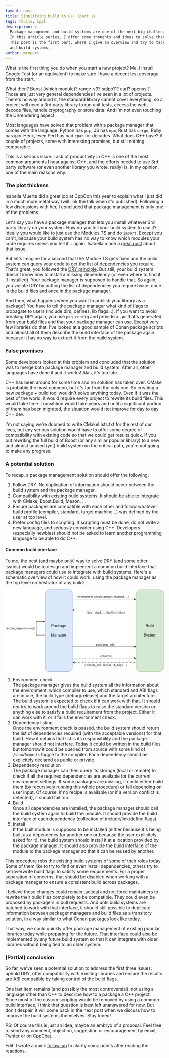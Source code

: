 ```yaml
---
layout: post
title: Simplifying build in C++ (part 1)
tags: [build, cpp]
description: >
  Package management and build systems are one of the next big challenges C++ is going to face.
  In this article series, I offer some thoughts and ideas to solve that.
  This post is the first part, where I give an overview and try to tackle the first issue: interaction between package managers
  and build systems.
author: mropert
---
```


What is the first thing you do when you start a new project? Me, I install Google Test (or an equivalent) to make sure I have
a decent test coverage from the start.

What then? Boost (which module)? range-v3? sqlpp11? curl? openssl? Those are just very general dependencies I've seen in a lot of projects.
There's no way around it, the standard library cannot cover everything, so a project will need a 3rd party library to run unit tests,
access the web, decode files, handle cryptography or store data. And I'm not even touching the UI/rendering aspect.

Most languages have solved that problem with a package manager that comes with the language. Python has `pip`, JS has `npm`,
Rust has `cargo`, Ruby has `gem`. Heck, even Perl has had `cpan` for decades. What does C++ have? A couple of projects,
some with interesting promises, but still nothing comparable.

This is a serious issue. Lack of productivity in C++ is one of the most common arguments I hear against C++, and the efforts needed
to use 3rd party software (or even another library you wrote, really) is, in my opinion, one of the main reasons why.

### The plot thickens

Isabella Muerte did a great job at CppCon this year to explain what I just did in a much more metal way
(will link the talk when it's published). Following a few discussions with her, I concluded that package management is only one
of the problems.

Let's say you have a package manager that lets you install whatever 3rd party library on your system. How do you tell your build
system to use it? Ideally you would like to just use the Modules TS and do `import`. Except you can't, because your build system has no
way to know which modules your code requires unless you tell it... again.
Isabella made a [great post](https://izzys.casa/posts/millennials-are-killing-the-modules-ts.html) about that issue.

But let's imagine for a second that the Module TS gets fixed and the build system can query your code to get the list of dependencies
you require. That's great, you followed the [DRY principle](https://en.wikipedia.org/wiki/Don%27t_repeat_yourself).
But still, your build system doesn't know how to install a missing dependency (or even where to find it if installed). Your package
manager is supposed to handle that. So again, you violate DRY by putting the list of dependencies you require twice:
once in the build files and once in the package manager.

And then, what happens when you want to publish your library as a package? You have to tell the package manager what kind of
flags to propagate to users (include dirs, defines, lib flags...).
If you want to avoid breaking DRY again, you use `pkg-config` and provide a `.pc` that's generated
from your build files and that your package manager can use. Except very few libraries do that. I've looked at a good sample
of Conan package scripts and almost all of them describe the build interface of the package again because it has no way to
extract it from the build system.

### False promises

Some developers looked at this problem and concluded that the solution was to merge both package manager and build system.
After all, other languages have done it and it works! Alas, it's too late.

C++ has been around for some time and no solution has taken over. CMake is probably the most common, but it's far from the only one.
So creating a new package + build tool wouldn't solve anything today. Even if it was the best of the world, it would
require every project to rewrite its build files. This would take time. Transitition would take years and until a significant
portion of them has been migrated, the situation would not improve for day to day C++ dev.

I'm not saying we're doomed to write CMakeLists.txt for the rest of our lives, but any serious solution would have to offer
some degree of compatibility with existing code so that we could get results quick. If you put rewriting the full build of
Boost (or any similar popular library) to a new and almost unused (yet) build system on the critical path, you're not going
to make any progress.

### A potential solution

To recap, a package management solution should offer the following:

1. Follow DRY. No duplication of information should occur between the build system and the package manager.
2. Compatibility with existing build systems. It should be able to integrate with CMake, Boost.Build, Meson, ...
3. Ensure packages are compatible with each other and follow whatever build profile (compiler, standard, target machine...) was defined by the user at top level.
4. Prefer config files to scripting. If scripting must be done, do not write a new language, and *seriously* consider using C++.
  Developers (especially newbies) should not be asked to learn another programming language to be able to do C++.

#### Common build interface

To me, the best (and maybe only) way to solve DRY (and some other issues) would be to design and implement a common build interface
that package managers could use to integrate with build systems.
Here's a schematic overview of how it could work, using the package manager as the top level orchestrator of any build:

![Common build interface](/assets/img/posts/package_manager_interface.png)

1. Environment check  
  The package manager gives the build system all the information about the environment: which compiler to use, which standard
  and ABI flags are in use, the build type (debug/release) and the target architecture.
  The build system is expected to check if it can work with that. It should *not* try to work around the build flags to raise the
  standard version or anything else to satisfy a build requirement from the project. Either it can work with it, or it fails the
  environment check.
2. Dependency listing  
  Once the environment check is passed, the build system should return the list of dependencies required (with the acceptable versions)
  for that build. How it obtains that list is its responsibility and the package manager should not interfere.
  Today it could be written in the build files but tomorrow it could be queried from source with some kind of `/showImports` toggle
  to the  compiler.
  Each dependency should be explicitely declared as public or private.
3. Dependency resolution  
  The package manager can then query its storage (local or remote) to check if all the required dependencies are available
  for the current environment settings.
  If some packages are missing, it could either build them (by recursively running this whole procedure) or fail depending on user input.
  Of course, if no recipe is available (or if a version conflict is detected), it should fail too.
4. Build  
  Once all dependencies are installed, the package manager should call the build system again to build the module. It should provide
  the build interface of each dependency (collection of include/link/define flags).
5. Install  
  If the built module is supposed to be installed (either because it's being built as a dependency for another one or because the user
  explicitely asked for it), the build system should install it at a location provided by the package manager.
  It should also provide the build interface of the module to the package manager so that it can be reused by another.

This procedure robs the existing build systems of some of their roles today. Some of them like to try to find or even install
dependencies, others try to set/overwrite build flags to satisfy some requirements. For a proper separation of concerns,
that should be disabled when working with a package manager to ensure a consistent build across packages.
  
I believe those changes could remain tactical and not force maintainers to rewrite their build files completely to be compatible.
They could even be proposed by packagers in pull requests. And until build systems are patched to work with that interface,
it should still possible to duplicate information between packager managers and build files as a transitory solution, in
a way similar to what Conan packages look like today.

That way, we could quickly offer package management of existing popular libraries today while preparing for the future. That
interface could also be implemented by any future build system so that it can integrate with older libraries without being
tied to an older system.

### (Partial) conclusion

So far, we've seen a potential solution to address the first three issues: uphold DRY, offer compatibility with existing libraries
and ensure the results are ABI compatible by taking control of the build flags.

One last item remains (and possibly the most controversial): not using a language other than C++ to describe how to a package a C++ project.
Since most of the custom scripting would be removed by using a common build interface, I think that question is best left unanswered
for now. But don't despair, it will come back in the next post when we discuss how to improve the build systems themselves.
Stay tuned!

PS: Of course this is just an idea, maybe an embryo of a proposal. Feel free to send any comment, objection, suggestion or encouragement
by email, Twitter or on CppChat.

Edit: I wrote a quick [follow-up](/2017/10/24/simplifying-build-and-api-convergence/) to clarify somz points after reading
the reactions.
